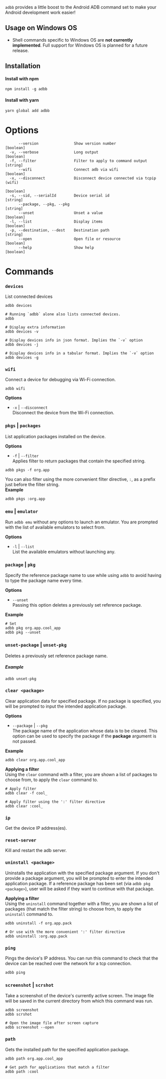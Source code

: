 `adbb` provides a little boost to the Android ADB command set to make your Android development work easier!

## Usage on Windows OS

- Shell commands specific to Windows OS are **not currently implemented**. Full support for Windows OS is planned for a future release.

## Installation

#### Install with npm

```shell script
npm install -g adbb
```

#### Install with yarn

```shell script
yarn global add adbb
```

# Options

```
      --version                Show version number                     [boolean]
  -v, --verbose                Long output                             [boolean]
  -f, --filter                 Filter to apply to command output        [string]
      --wifi                   Connect adb via wifi                    [boolean]
  -x, --disconnect             Disconnect device connected via tcpip (wifi)
                                                                       [boolean]
  -s, --sid, --serialId        Device serial id                         [string]
      --package, --pkg, --pkg                                           [string]
      --unset                  Unset a value                           [boolean]
  -l, --list                   Display items                           [boolean]
  -p, --destination, --dest    Destination path                         [string]
      --open                   Open file or resource                   [boolean]
      --help                   Show help                               [boolean]
```

# Commands

### `devices`

List connected devices

```shell script
adbb devices

# Running `adbb` alone also lists connected devices.
adbb

# Display extra information
adbb devices -v

# Display devices info in json format. Implies the `-v` option
adbb devices -j

# Display devices info in a tabular format. Implies the `-v` option
adbb devices -g
```

### `wifi`

Connect a device for debugging via Wi-Fi connection.

```shell script
adbb wifi
```

**Options**

- `-x` | `--disconnect`  
  Disconnect the device from the Wi-Fi connection.

### `pkgs` | `packages`

List application packages installed on the device.

**Options**

- `-f` | `--filter`  
  Applies filter to return packages that contain the specified string.

```shell script
adbb pkgs -f org.app
```

You can also filter using the more convenient filter directive, `:`, as a prefix just before the filter string.  
**Example**

```shell script
adbb pkgs :org.app
```

### `emu` | `emulator`

Run `adbb emu` without any options to launch an emulator. You are prompted with the list of available emulators to select from.

**Options**

- `-l` | `--list`  
  List the available emulators without launching any.

### `package` | `pkg`

Specify the reference package name to use while using `adbb` to avoid having to type the package name every time.

**Options**

- `--unset`  
  Passing this option deletes a previously set reference package.

**Example**

```shell script
# Set 
adbb pkg org.app.cool_app
adbb pkg --unset
```

### `unset-package` | `unset-pkg`

Deletes a previously set reference package name.

##### Example

```shell script
adbb unset-pkg
```

### `clear <package>`

Clear application data for specified package. If no package is specified, you will be prompted to input the intended
application package.

**Options**

- `--package` | `--pkg`  
  The package name of the application whose data is to be cleared. This option can be used to specify the package if the **package** argument is not passed.

**Example**

```shell script
adbb clear org.app.cool_app
```

**Applying a filter**  
Using the `clear` command with a filter, you are shown a list of packages to choose from, to apply the `clear` command to.

```shell script
# Apply filter  
adbb clear -f cool_

# Apply filter using the ':' filter directive  
adbb clear :cool_
```

### `ip`

Get the device IP address(es).

### `reset-server`

Kill and restart the adb server.

### `uninstall <package>`

Uninstalls the application with the specified package argument. If you don't provide a package argument, you will be prompted to
enter the intended application package. If a reference package has been set (via `adbb pkg <package>`), user will be
asked if they want to continue with that package.

**Applying a filter**  
Using the `uninstall` command together with a filter, you are shown a list of packages (that match the filter string)
to choose from, to apply the `uninstall` command to.

```shell script
adbb uninstall -f org.app.pack

# Or use with the more convenient ':' filter directive
adbb uninstall :org.app.pack
```

### `ping`

Pings the device's IP address. You can run this command to check that the device can be reached over the network
for a tcp connection.

```shell script
adbb ping
```

### `screenshot` | `scrshot`

Take a screenshot of the device's currently active screen. The image file will be saved in the current directory from
which this command was run.

```shell script
adbb screenshot
adbb scrshot

# Open the image file after screen capture
adbb screenshot --open
```

### `path`

Gets the installed path for the specified application package.

```shell script
adbb path org.app.cool_app

# Get path for applications that match a filter
adbb path :cool
```
